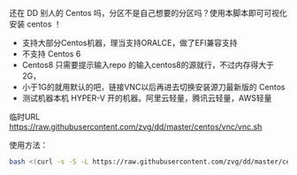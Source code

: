 还在 DD 别人的 Centos 吗，分区不是自己想要的分区吗？使用本脚本即可可视化安装 centos ！

* 支持大部分Centos机器，理当支持ORALCE，做了EFI兼容支持
* 不支持 Centos 6
* Centos8 只需要提示输入repo 的输入centos8的源就行，不过内存得大于2G，
* 小于1G的就用默认的吧，链接VNC以后再进去切换安装源刀最新版的 Centos
* 测试机器本机 HYPER-V 开的机器。阿里云轻量，腾讯云轻量，AWS轻量

临时URL  https://raw.githubusercontent.com/zvg/dd/master/centos/vnc/vnc.sh

使用方法：

```sh
bash <(curl -s -S -L https://raw.githubusercontent.com/zvg/dd/master/centos/vnc/vnc.sh)
```